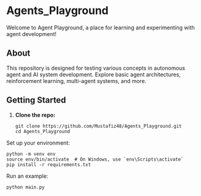 # Agents_Playground

Welcome to Agent Playground, a place for learning and experimenting with agent development!

## About

This repository is designed for testing various concepts in autonomous agent and AI system development. Explore basic agent architectures, reinforcement learning, multi-agent systems, and more.

## Getting Started

1. **Clone the repo:**

   ```
   git clone https://github.com/Mustafiz48/Agents_Playground.git
   cd Agents_Playground
   ```
Set up your environment:
```
python -m venv env
source env/bin/activate  # On Windows, use `env\Scripts\activate`
pip install -r requirements.txt
```
Run an example:
```
python main.py
```
